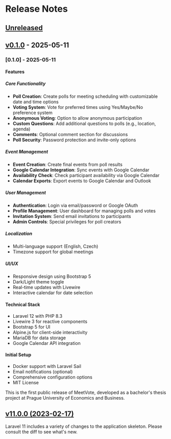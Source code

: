 # Release Notes

## [Unreleased](https://github.com/laravel/laravel/compare/v0.1.0...main)

## [v0.1.0](https://github.com/laravel/laravel/compare/v11.0.0...v0.1.0) - 2025-05-11

### [0.1.0] - 2025-05-11

#### Features

##### Core Functionality

- **Poll Creation**: Create polls for meeting scheduling with customizable date and time options
- **Voting System**: Vote for preferred times using Yes/Maybe/No preference system
- **Anonymous Voting**: Option to allow anonymous participation
- **Custom Questions**: Add additional questions to polls (e.g., location, agenda)
- **Comments**: Optional comment section for discussions
- **Poll Security**: Password protection and invite-only options

##### Event Management

- **Event Creation**: Create final events from poll results
- **Google Calendar Integration**: Sync events with Google Calendar
- **Availability Check**: Check participant availability via Google Calendar
- **Calendar Exports**: Export events to Google Calendar and Outlook

##### User Management

- **Authentication**: Login via email/password or Google OAuth
- **Profile Management**: User dashboard for managing polls and votes
- **Invitation System**: Send email invitations to participants
- **Admin Controls**: Special privileges for poll creators

##### Localization

- Multi-language support (English, Czech)
- Timezone support for global meetings

##### UI/UX

- Responsive design using Bootstrap 5
- Dark/Light theme toggle
- Real-time updates with Livewire
- Interactive calendar for date selection

#### Technical Stack

- Laravel 12 with PHP 8.3
- Livewire 3 for reactive components
- Bootstrap 5 for UI
- Alpine.js for client-side interactivity
- MariaDB for data storage
- Google Calendar API integration

#### Initial Setup

- Docker support with Laravel Sail
- Email notifications (optional)
- Comprehensive configuration options
- MIT License

This is the first public release of MeetVote, developed as a bachelor's thesis project at Prague University of Economics and Business.

## [v11.0.0 (2023-02-17)](https://github.com/laravel/laravel/compare/v10.3.2...v11.0.0)

Laravel 11 includes a variety of changes to the application skeleton. Please consult the diff to see what's new.
